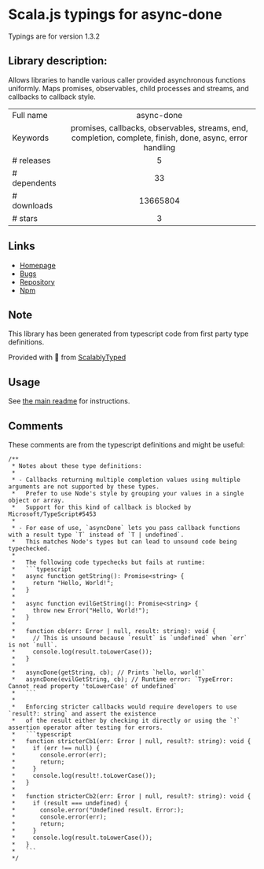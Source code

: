 
# Scala.js typings for async-done

Typings are for version 1.3.2

## Library description:
Allows libraries to handle various caller provided asynchronous functions uniformly. Maps promises, observables, child processes and streams, and callbacks to callback style.

|                    |                 |
| ------------------ | :-------------: |
| Full name          | async-done |
| Keywords           | promises, callbacks, observables, streams, end, completion, complete, finish, done, async, error handling |
| # releases         | 5 |
| # dependents       | 33 |
| # downloads        | 13665804 |
| # stars            | 3 |

## Links
- [Homepage](https://github.com/gulpjs/async-done#readme)
- [Bugs](https://github.com/gulpjs/async-done/issues)
- [Repository](https://github.com/gulpjs/async-done)
- [Npm](https://www.npmjs.com/package/async-done)
    


## Note
This library has been generated from typescript code from first party type definitions.

Provided with :purple_heart: from [ScalablyTyped](https://github.com/oyvindberg/ScalablyTyped)

## Usage
See [the main readme](../../readme.md) for instructions.

## Comments

These comments are from the typescript definitions and might be useful:
```
/**
 * Notes about these type definitions:
 *
 * - Callbacks returning multiple completion values using multiple arguments are not supported by these types.
 *   Prefer to use Node's style by grouping your values in a single object or array.
 *   Support for this kind of callback is blocked by Microsoft/TypeScript#5453
 *
 * - For ease of use, `asyncDone` lets you pass callback functions with a result type `T` instead of `T | undefined`.
 *   This matches Node's types but can lead to unsound code being typechecked.
 *
 *   The following code typechecks but fails at runtime:
 *   ```typescript
 *   async function getString(): Promise<string> {
 *     return "Hello, World!";
 *   }
 *
 *   async function evilGetString(): Promise<string> {
 *     throw new Error("Hello, World!");
 *   }
 *
 *   function cb(err: Error | null, result: string): void {
 *     // This is unsound because `result` is `undefined` when `err` is not `null`.
 *     console.log(result.toLowerCase());
 *   }
 *
 *   asyncDone(getString, cb); // Prints `hello, world!`
 *   asyncDone(evilGetString, cb); // Runtime error: `TypeError: Cannot read property 'toLowerCase' of undefined`
 *   ```
 *
 *   Enforcing stricter callbacks would require developers to use `result?: string` and assert the existence
 *   of the result either by checking it directly or using the `!` assertion operator after testing for errors.
 *   ```typescript
 *   function stricterCb1(err: Error | null, result?: string): void {
 *     if (err !== null) {
 *       console.error(err);
 *       return;
 *     }
 *     console.log(result!.toLowerCase());
 *   }
 *
 *   function stricterCb2(err: Error | null, result?: string): void {
 *     if (result === undefined) {
 *       console.error("Undefined result. Error:);
 *       console.error(err);
 *       return;
 *     }
 *     console.log(result.toLowerCase());
 *   }
 *   ```
 */

```

